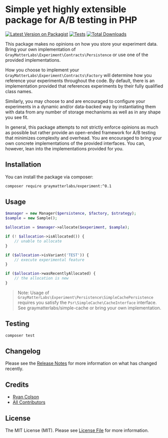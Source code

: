 # Simple yet highly extensible package for A/B testing in PHP

[![Latest Version on Packagist](https://img.shields.io/packagist/v/graymatterlabs/experiment.svg?style=flat-square)](https://packagist.org/packages/graymatterlabs/experiment)
[![Tests](https://github.com/graymatterlabs/experiment/actions/workflows/run-tests.yml/badge.svg?branch=master)](https://github.com/graymatterlabs/experiment/actions/workflows/run-tests.yml)
[![Total Downloads](https://img.shields.io/packagist/dt/graymatterlabs/experiment.svg?style=flat-square)](https://packagist.org/packages/graymatterlabs/experiment)

This package makes no opinions on how you store your experiment data. Bring your own implementation of `GrayMatterLabs\Experiment\Contracts\Persistence` or use one of the provided implementations.

How you choose to implement your `GrayMatterLabs\Experiment\Contracts\Factory` will determine how you reference your experiments throughout the code. By default, there is an implementation provided that references experiments by their fully qualified class names.

Similarly, you may choose to and are encouraged to configure your experiments in a dynamic and/or data-backed way by instantiating them with data from any number of storage mechanisms as well as in any shape you see fit.

In general, this package attempts to not strictly enforce opinions as much as possible but rather provide an open-ended framework for A/B testing that minimizes complexity and overhead. You are encouraged to bring your own concrete implementations of the provided interfaces. You can, however, lean into the implementations provided for you.

## Installation

You can install the package via composer:

```bash
composer require graymatterlabs/experiment:^0.1
```

## Usage

```php
$manager = new Manager($persistence, $factory, $strategy);
$sample = new Sample();

$allocation = $manager->allocate($experiment, $sample);

if (! $allocation->isAllocated()) {
    // unable to allocate
}

if ($allocation->isVariant('TEST')) {
    // execute experimental feature
}

if ($allocation->wasRecentlyAllocated) {
    // the allocation is new
}
```
> Note: Usage of `GrayMatterLabs\Experiment\Persistence\SimpleCachePersistence` requires you satisfy the `Psr\SimpleCache\CacheInterface` interface. See graymatterlabs/simple-cache or bring your own implementation.

## Testing

```bash
composer test
```

## Changelog

Please see the [Release Notes](../../releases) for more information on what has changed recently.

## Credits

- [Ryan Colson](https://github.com/ryancco)
- [All Contributors](../../contributors)

## License

The MIT License (MIT). Please see [License File](LICENSE.md) for more information.
